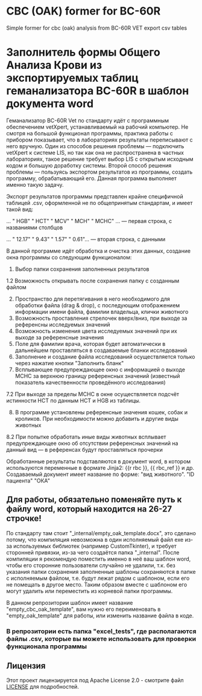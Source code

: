 # CBC (OAK) former for BC-60R
Simple former for cbc (oak) analysis from BC-60R VET export csv tables


# Заполнитель формы Общего Анализа Крови из экспортируемых таблиц геманализатора BC-60R в шаблон документа word
Геманализатор BC-60R Vet по стандарту идёт с программным обеспечением vetXpert, устанавливаемый на рабочий компьютер. Не смотря на большой функционал программы, 
практика работы с прибором показывает, что в лабораториях результаты переписывают с него вручную. 
Один из способов решения проблемы — подключить vetXpert к системе LIS, но так как она не распространена в частных лабораториях, такое решение требует
выбор LIS с открытым исходным кодом и большую доработку системы.
Второй способ решения проблемы — пользуясь экспортом результатов из программы, создать программу, обрабатывающий его.
Данная программа выполняет именно такую задачу.


Экспорт результатов программы представлен крайне специфичной таблицей .csv, оформленной не по общепринятым стандартам, и имеет такой вид:

... "	HGB"	"	HCT"	"	MCV"	"	MCH"	"	MCHC" ... — первая строка, с названиями столбцов

... "	12.17"	"	9.43"	"	1.57"	"	0.61"... — вторая строка, с данными


В данной программе идёт обработка и очистка этих данных, создание окна программы со следующим функционалом:

1. Выбор папки сохранения заполненных результатов

1.2 Возможность открывать после сохранения папку с созданным файлом

2. Пространство для перетягивания в него необходимого для обработки файла (drag & drop), с последующим отображением информации имени файла, фамилии владельца, клички животного
3. Возможность проставления стрелочек вверх/вниз, при выходе за референсны исследуемых значений
4. Возможность изменения цвета исследуемых значений при их выходе за референсные значения
5. Поле для фамилии врача, которая будет автоматически в дальнейшем проставляться в создаваемые бланки исследований
6. Заполнение и создание файла исследований осуществляется только через нажатие кнопки "Заполнить бланк"
7. Всплывающее предупреждающее окно с информацией о выходе MCHC за верхнюю границу референсных значений (известный показатель качественности проведённого исследования)

7.2 При выходе за пределы MCHC в окне осуществляется подсчёт истинности HCT по данным HCT и HGB из таблицы.

8. В программе установлены референсные значения кошек, собак и кроликов. При необходимости можно добавить и другие виды животных

8.2 При попытке обработать иные виды животных всплывает предупреждающее окно об отсутствии референсных значений на данный вид — в референсах будут проставляться прочерки


Обработанные результаты подставляются в документ word, в котором используются переменные в формате Jinja2: {{r rbc }}, {{ rbc_ref }} и др.
Создаваемый документ имеет название по форме: "вид животного". "ID пациента" "ОКА"




## Для работы, обязательно поменяйте путь к файлу word, который находится на 26-27 строчке!
По стандарту там стоит "_internal/empty_oak_template.docx", это сделано потому, что компиляция невозможна в один исполняемый файл exe из-за используемых библиотек
(например CustomTkinter), и требует сторонней привязки, из-за чего создаётся папка "_internal".
После компиляции я рекомендую поместить именно в неё ваш шаблон word, чтобы его сторонние пользователи случайно не удалили, т.к. без указания папки сохранения
заполненные шаблоны сохраняются в папке с исполняемым файлом, т.е. будут лежат рядом с шаблоном, если его не помещать в другое место. Таким образом вместе с шаблоном его
могут удалить или переместить из корневой папки программы.

В данном репрозитории шаблон имеет название "empty_cbc_oak_template", вам нужно его переименовать в "empty_oak_template" для работы, или изменить название файла в коде.

### В репрозитории есть папка "excel_tests", где располагаются файлы .csv, которые вы можете использовать для проверки функционала программы

## Лицензия

Этот проект лицензируется под Apache License 2.0 - смотрите файл [LICENSE](LICENSE) для подробностей.
